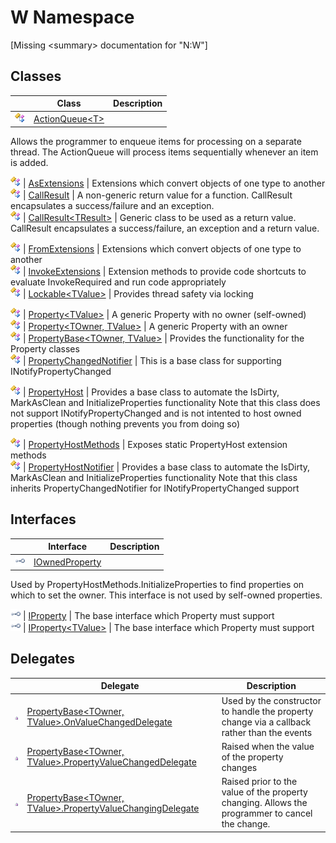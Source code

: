 W Namespace
===========

[Missing &lt;summary> documentation for "N:W"]



Classes
-------

                | Class                                 | Description                                                                                                                                                                                                                                             
--------------- | ------------------------------------- | ------------------------------------------------------------------------------------------------------------------------------------------------------------------------------------------------------------------------------------------------------- 
![Public class] | [ActionQueue&lt;T>][1]                | 
Allows the programmer to enqueue items for processing on a separate thread. The ActionQueue will process items sequentially whenever an item is added.
                                                                                              
![Public class] | [AsExtensions][2]                     | Extensions which convert objects of one type to another                                                                                                                                                                                                 
![Public class] | [CallResult][3]                       | A non-generic return value for a function. CallResult encapsulates a success/failure and an exception.                                                                                                                                                  
![Public class] | [CallResult&lt;TResult>][4]           | 
Generic class to be used as a return value. CallResult encapsulates a success/failure, an exception and a return value.
                                                                                                                             
![Public class] | [FromExtensions][5]                   | Extensions which convert objects of one type to another                                                                                                                                                                                                 
![Public class] | [InvokeExtensions][6]                 | Extension methods to provide code shortcuts to evaluate InvokeRequired and run code appropriately                                                                                                                                                       
![Public class] | [Lockable&lt;TValue>][7]              | 
Provides thread safety via locking
                                                                                                                                                                                                                  
![Public class] | [Property&lt;TValue>][8]              | A generic Property with no owner (self-owned)                                                                                                                                                                                                           
![Public class] | [Property&lt;TOwner, TValue>][9]      | A generic Property with an owner                                                                                                                                                                                                                        
![Public class] | [PropertyBase&lt;TOwner, TValue>][10] | Provides the functionality for the Property classes                                                                                                                                                                                                     
![Public class] | [PropertyChangedNotifier][11]         | 
This is a base class for supporting INotifyPropertyChanged
                                                                                                                                                                                          
![Public class] | [PropertyHost][12]                    | 
Provides a base class to automate the IsDirty, MarkAsClean and InitializeProperties functionality Note that this class does not support INotifyPropertyChanged and is not intented to host owned properties (though nothing prevents you from doing so)
 
![Public class] | [PropertyHostMethods][13]             | Exposes static PropertyHost extension methods                                                                                                                                                                                                           
![Public class] | [PropertyHostNotifier][14]            | 
Provides a base class to automate the IsDirty, MarkAsClean and InitializeProperties functionality Note that this class inherits PropertyChangedNotifier for INotifyPropertyChanged support
                                                          


Interfaces
----------

                    | Interface                  | Description                                                                                                                                         
------------------- | -------------------------- | --------------------------------------------------------------------------------------------------------------------------------------------------- 
![Public interface] | [IOwnedProperty][15]       | 
Used by PropertyHostMethods.InitializeProperties to find properties on which to set the owner. This interface is not used by self-owned properties.
 
![Public interface] | [IProperty][16]            | The base interface which Property must support                                                                                                      
![Public interface] | [IProperty&lt;TValue>][17] | The base interface which Property must support                                                                                                      


Delegates
---------

                   | Delegate                                                            | Description                                                                                     
------------------ | ------------------------------------------------------------------- | ----------------------------------------------------------------------------------------------- 
![Public delegate] | [PropertyBase&lt;TOwner, TValue>.OnValueChangedDelegate][18]        | Used by the constructor to handle the property change via a callback rather than the events     
![Public delegate] | [PropertyBase&lt;TOwner, TValue>.PropertyValueChangedDelegate][19]  | Raised when the value of the property changes                                                   
![Public delegate] | [PropertyBase&lt;TOwner, TValue>.PropertyValueChangingDelegate][20] | Raised prior to the value of the property changing. Allows the programmer to cancel the change. 

[1]: ActionQueue_1/README.md
[2]: AsExtensions/README.md
[3]: CallResult/README.md
[4]: CallResult_1/README.md
[5]: FromExtensions/README.md
[6]: InvokeExtensions/README.md
[7]: Lockable_1/README.md
[8]: Property_1/README.md
[9]: Property_2/README.md
[10]: PropertyBase_2/README.md
[11]: PropertyChangedNotifier/README.md
[12]: PropertyHost/README.md
[13]: PropertyHostMethods/README.md
[14]: PropertyHostNotifier/README.md
[15]: IOwnedProperty/README.md
[16]: IProperty/README.md
[17]: IProperty_1/README.md
[18]: PropertyBase_2_OnValueChangedDelegate/README.md
[19]: PropertyBase_2_PropertyValueChangedDelegate/README.md
[20]: PropertyBase_2_PropertyValueChangingDelegate/README.md
[21]: ../_icons/Help.png
[Public class]: ../_icons/pubclass.gif "Public class"
[Public interface]: ../_icons/pubinterface.gif "Public interface"
[Public delegate]: ../_icons/pubdelegate.gif "Public delegate"